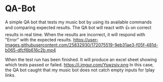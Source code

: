 # QA-Bot
A simple QA bot that tests my music bot by using its available commands and comparing expected results. 
The QA bot will react with 👍 on correct results in real time. When the results are incorrect, it will respond with "Error" with the expected results.
https://user-images.githubusercontent.com/25832930/172075519-9eb31ae3-f05f-481d-b065-dfcf6b616c2b.mp4

When the test run has been finished. It will produce an excel sheet showing which tests passed or failed.
https://i.imgur.com/Yswzsiv.png
In this case, the QA bot caught that my music bot does not catch empty inputs for !play links.
